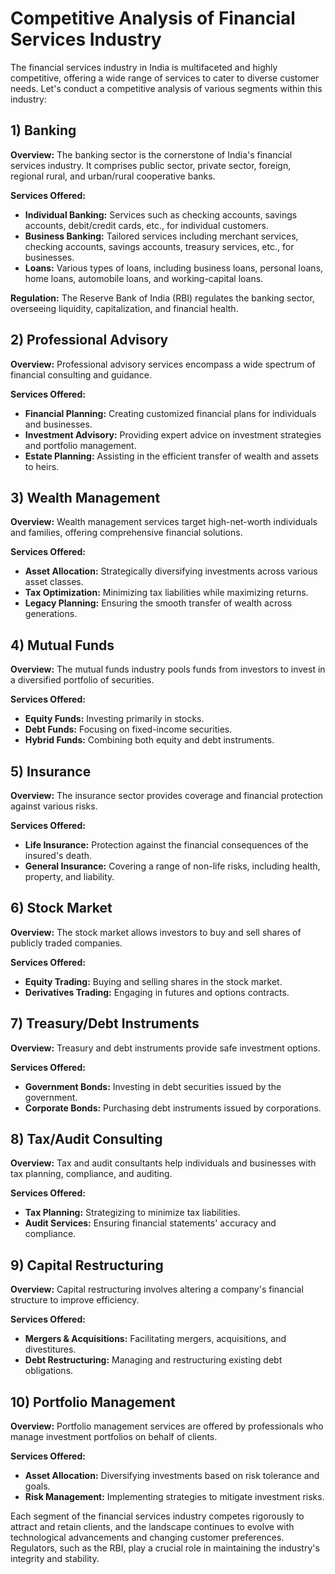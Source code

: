 # Competitive Analysis of Financial Services Industry

The financial services industry in India is multifaceted and highly competitive, offering a wide range of services to cater to diverse customer needs. Let's conduct a competitive analysis of various segments within this industry:

## 1) Banking

**Overview:** The banking sector is the cornerstone of India's financial services industry. It comprises public sector, private sector, foreign, regional rural, and urban/rural cooperative banks.

**Services Offered:**
- **Individual Banking:** Services such as checking accounts, savings accounts, debit/credit cards, etc., for individual customers.
- **Business Banking:** Tailored services including merchant services, checking accounts, savings accounts, treasury services, etc., for businesses.
- **Loans:** Various types of loans, including business loans, personal loans, home loans, automobile loans, and working-capital loans.

**Regulation:** The Reserve Bank of India (RBI) regulates the banking sector, overseeing liquidity, capitalization, and financial health.

## 2) Professional Advisory

**Overview:** Professional advisory services encompass a wide spectrum of financial consulting and guidance.

**Services Offered:**
- **Financial Planning:** Creating customized financial plans for individuals and businesses.
- **Investment Advisory:** Providing expert advice on investment strategies and portfolio management.
- **Estate Planning:** Assisting in the efficient transfer of wealth and assets to heirs.
  
## 3) Wealth Management

**Overview:** Wealth management services target high-net-worth individuals and families, offering comprehensive financial solutions.

**Services Offered:**
- **Asset Allocation:** Strategically diversifying investments across various asset classes.
- **Tax Optimization:** Minimizing tax liabilities while maximizing returns.
- **Legacy Planning:** Ensuring the smooth transfer of wealth across generations.

## 4) Mutual Funds

**Overview:** The mutual funds industry pools funds from investors to invest in a diversified portfolio of securities.

**Services Offered:**
- **Equity Funds:** Investing primarily in stocks.
- **Debt Funds:** Focusing on fixed-income securities.
- **Hybrid Funds:** Combining both equity and debt instruments.

## 5) Insurance

**Overview:** The insurance sector provides coverage and financial protection against various risks.

**Services Offered:**
- **Life Insurance:** Protection against the financial consequences of the insured's death.
- **General Insurance:** Covering a range of non-life risks, including health, property, and liability.

## 6) Stock Market

**Overview:** The stock market allows investors to buy and sell shares of publicly traded companies.

**Services Offered:**
- **Equity Trading:** Buying and selling shares in the stock market.
- **Derivatives Trading:** Engaging in futures and options contracts.

## 7) Treasury/Debt Instruments

**Overview:** Treasury and debt instruments provide safe investment options.

**Services Offered:**
- **Government Bonds:** Investing in debt securities issued by the government.
- **Corporate Bonds:** Purchasing debt instruments issued by corporations.

## 8) Tax/Audit Consulting

**Overview:** Tax and audit consultants help individuals and businesses with tax planning, compliance, and auditing.

**Services Offered:**
- **Tax Planning:** Strategizing to minimize tax liabilities.
- **Audit Services:** Ensuring financial statements' accuracy and compliance.

## 9) Capital Restructuring

**Overview:** Capital restructuring involves altering a company's financial structure to improve efficiency.

**Services Offered:**
- **Mergers & Acquisitions:** Facilitating mergers, acquisitions, and divestitures.
- **Debt Restructuring:** Managing and restructuring existing debt obligations.

## 10) Portfolio Management

**Overview:** Portfolio management services are offered by professionals who manage investment portfolios on behalf of clients.

**Services Offered:**
- **Asset Allocation:** Diversifying investments based on risk tolerance and goals.
- **Risk Management:** Implementing strategies to mitigate investment risks.

Each segment of the financial services industry competes rigorously to attract and retain clients, and the landscape continues to evolve with technological advancements and changing customer preferences. Regulators, such as the RBI, play a crucial role in maintaining the industry's integrity and stability.